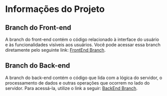 <h1>Informações do Projeto</h1>

## Branch do Front-end

A branch do front-end contém o código relacionado à interface do usuário e às funcionalidades visíveis aos usuários. Você pode acessar essa branch diretamente pelo seguinte link: [FrontEnd Branch](https://github.com/liliassz/Tcc_FullStack/tree/frontend).

## Branch do Back-end

A branch do back-end contém o código que lida com a lógica do servidor, o processamento de dados e outras operações que ocorrem no lado do servidor. Para acessá-la, utilize o link a seguir: [BackEnd Branch](https://github.com/liliassz/Tcc_FullStack/tree/Backend).
